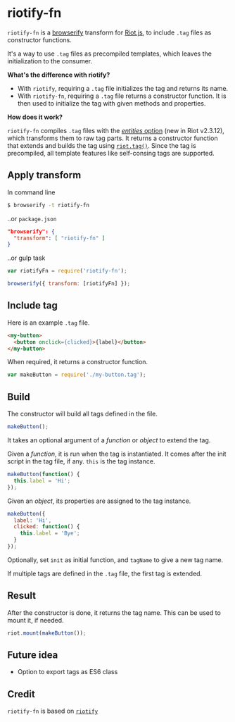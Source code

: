 # riotify-fn

`riotify-fn` is a [browserify](http://browserify.org/) transform for [Riot.js](http://riotjs.com/), to include `.tag` files as constructor functions.

It's a way to use `.tag` files as precompiled templates, which leaves the initialization to the consumer.

**What's the difference with riotify?**

- With `riotify`, requiring a `.tag` file initializes the tag and returns its name.
- With `riotify-fn`, requiring a `.tag` file returns a constructor function. It is then used to initialize the tag with given methods and properties.

**How does it work?**

`riotify-fn` compiles `.tag` files with the [*entities* option](https://github.com/riot/compiler/blob/dev/doc/guide.md#compiler-options) (new in Riot v2.3.12), which transforms them to raw tag parts. It returns a constructor function that extends and builds the tag using [`riot.tag()`](http://riotjs.com/api/#manual-construction). Since the tag is precompiled, all template features like self-consing tags are supported.


## Apply transform

In command line

```bash
$ browserify -t riotify-fn
```

..or `package.json`

```json
"browserify": {
  "transform": [ "riotify-fn" ]
}
```

..or gulp task

```javascript
var riotifyFn = require('riotify-fn');

browserify({ transform: [riotifyFn] });
```

## Include tag

Here is an example `.tag` file.

```html
<my-button>
  <button onclick={clicked}>{label}</button>
</my-button>
```

When required, it returns a constructor function.

```javascript
var makeButton = require('./my-button.tag');
```

## Build

The constructor will build all tags defined in the file.

```javascript
makeButton();
```

It takes an optional argument of a *function* or *object* to extend the tag.

Given a *function*, it is run when the tag is instantiated. It comes after the init script in the tag file, if any. `this` is the tag instance.

```javascript
makeButton(function() {
  this.label = 'Hi';
});
```

Given an *object*, its properties are assigned to the tag instance.

```javascript
makeButton({
  label: 'Hi',
  clicked: function() {
    this.label = 'Bye';
  }
});
```

Optionally, set `init` as initial function, and `tagName` to give a new tag name.

If multiple tags are defined in the `.tag` file, the first tag is extended.

## Result

After the constructor is done, it returns the tag name. This can be used to mount it, if needed.

```javascript
riot.mount(makeButton());
```

## Future idea

- Option to export tags as ES6 class

## Credit

`riotify-fn` is based on [`riotify`](https://github.com/jhthorsen/riotify)
